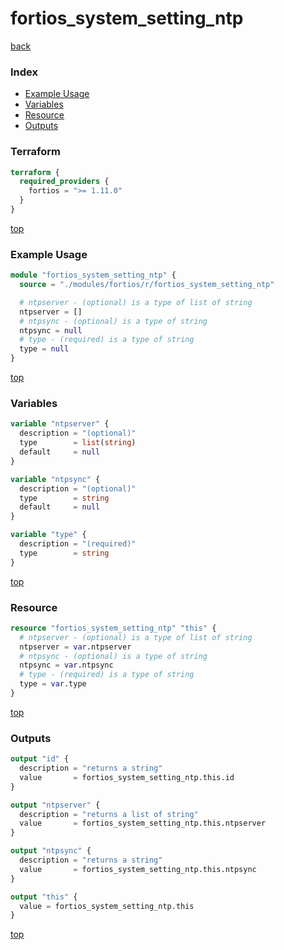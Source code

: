 # fortios_system_setting_ntp

[back](../fortios.md)

### Index

- [Example Usage](#example-usage)
- [Variables](#variables)
- [Resource](#resource)
- [Outputs](#outputs)

### Terraform

```terraform
terraform {
  required_providers {
    fortios = ">= 1.11.0"
  }
}
```

[top](#index)

### Example Usage

```terraform
module "fortios_system_setting_ntp" {
  source = "./modules/fortios/r/fortios_system_setting_ntp"

  # ntpserver - (optional) is a type of list of string
  ntpserver = []
  # ntpsync - (optional) is a type of string
  ntpsync = null
  # type - (required) is a type of string
  type = null
}
```

[top](#index)

### Variables

```terraform
variable "ntpserver" {
  description = "(optional)"
  type        = list(string)
  default     = null
}

variable "ntpsync" {
  description = "(optional)"
  type        = string
  default     = null
}

variable "type" {
  description = "(required)"
  type        = string
}
```

[top](#index)

### Resource

```terraform
resource "fortios_system_setting_ntp" "this" {
  # ntpserver - (optional) is a type of list of string
  ntpserver = var.ntpserver
  # ntpsync - (optional) is a type of string
  ntpsync = var.ntpsync
  # type - (required) is a type of string
  type = var.type
}
```

[top](#index)

### Outputs

```terraform
output "id" {
  description = "returns a string"
  value       = fortios_system_setting_ntp.this.id
}

output "ntpserver" {
  description = "returns a list of string"
  value       = fortios_system_setting_ntp.this.ntpserver
}

output "ntpsync" {
  description = "returns a string"
  value       = fortios_system_setting_ntp.this.ntpsync
}

output "this" {
  value = fortios_system_setting_ntp.this
}
```

[top](#index)
